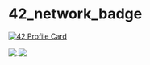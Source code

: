 # 42_network_badge

[![42 Profile Card](https://1337-readme.vercel.app/api/profile?cursus=42&login=ibaali)](https://github.com/mohouyizme/1337-readme)

<a href="https://github.com/kirwa-KO?tab=repositories">
  <img align="center" src="https://github-readme-stats.vercel.app/api/top-langs/?username=kirwa-KO&theme=dark"/>
</a>
<a href="https://github.com/kirwa-KO?tab=repositories">
 <img align="center" src="https://github-readme-stats.vercel.app/api?username=kirwa-KO&line_height=40&show_icons=true&theme=dark">
</a>
